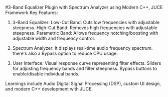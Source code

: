 #3-Band Equalizer Plugin with Spectrum Analyzer using Modern C++, JUCE Framework
Key Features:
1) 3-Band Equalizer:
Low-Cut Band: Cuts low frequencies with adjustable steepness.
High-Cut Band: Removes high frequencies with adjustable steepness.
Parametric Band: Allows frequency notching/boosting with adjustable width and frequency control.

3) Spectrum Analyzer:
It displays real-time audio frequency spectrum. there's also a Bypass option to reduce CPU usage.

4) User Interface:
Visual response curve representing filter effects.
Sliders for adjusting frequency bands and filter steepness.
Bypass buttons to enable/disable individual bands.

Learnings include Audio Digital Signal Processing (DSP), custom UI design, and modern C++ development with JUCE.
